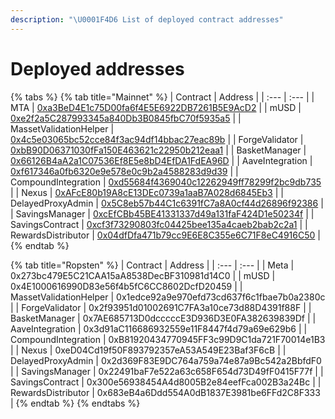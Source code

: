 ```yaml
---
description: "\U0001F4D6 List of deployed contract addresses"
---
```


# Deployed addresses

{% tabs %}
{% tab title="Mainnet" %}
| Contract | Address |
| :--- | :--- |
| MTA | [0xa3BeD4E1c75D00fa6f4E5E6922DB7261B5E9AcD2](https://etherscan.io/token/0xa3BeD4E1c75D00fa6f4E5E6922DB7261B5E9AcD2) |
| mUSD | [0xe2f2a5C287993345a840Db3B0845fbC70f5935a5](https://etherscan.io/address/0xe2f2a5C287993345a840Db3B0845fbC70f5935a5) |
| MassetValidationHelper | [0x4c5e03065bc52cce84f3ac94df14bbac27eac89b](https://etherscan.io/address/0x4c5e03065bc52cce84f3ac94df14bbac27eac89b#code) |
| ForgeValidator | [0xbB90D06371030fFa150E463621c22950b212eaa1](https://etherscan.io/address/0xbB90D06371030fFa150E463621c22950b212eaa1#code) |
| BasketManager | [0x66126B4aA2a1C07536Ef8E5e8bD4EfDA1FdEA96D](https://etherscan.io/address/0x66126B4aA2a1C07536Ef8E5e8bD4EfDA1FdEA96D) |
| AaveIntegration | [0xf617346a0fb6320e9e578e0c9b2a4588283d9d39](https://etherscan.io/address/0xf617346a0fb6320e9e578e0c9b2a4588283d9d39) |
| CompoundIntegration | [0xd55684f4369040c12262949ff78299f2bc9db735](https://etherscan.io/address/0xd55684f4369040c12262949ff78299f2bc9db735) |
| Nexus | [0xAFcE80b19A8cE13DEc0739a1aaB7A028d6845Eb3](https://etherscan.io/address/0xAFcE80b19A8cE13DEc0739a1aaB7A028d6845Eb3) |
| DelayedProxyAdmin | [0x5C8eb57b44C1c6391fC7a8A0cf44d26896f92386](https://etherscan.io/address/0x5C8eb57b44C1c6391fC7a8A0cf44d26896f92386) |
| SavingsManager | [0xcEfCBb45BE41331337d49a131faF424D1e50234f](https://etherscan.io/address/0xcEfCBb45BE41331337d49a131faF424D1e50234f) |
| SavingsContract | [0xcf3f73290803fc04425bee135a4caeb2bab2c2a1](https://etherscan.io/address/0xcf3f73290803fc04425bee135a4caeb2bab2c2a1) |
| RewardsDistributor | [0x04dfDfa471b79cc9E6E8C355e6C71F8eC4916C50](https://etherscan.io/address/0x04dfDfa471b79cc9E6E8C355e6C71F8eC4916C50) |
{% endtab %}

{% tab title="Ropsten" %}
| Contract | Address |
| :--- | :--- |
| Meta | 0x273bc479E5C21CAA15aA8538DecBF310981d14C0 |
| mUSD | 0x4E1000616990D83e56f4b5fC6CC8602DcfD20459 |
| MassetValidationHelper | 0x1edce92a9e970efd73cd637f6c1fbae7b0a2380c |
| ForgeValidator | 0x2f93951d01002691C7FA3a10ce73d88D4391f88F |
| BasketManager | 0x7AE685713D0dcccccE3D936D3E0FA382639839Df |
| AaveIntegration | 0x3d91aC116686932559e11F8447f4d79a69e629b6 |
| CompoundIntegration | 0xB81920434770945FF3c99D9C1da721F70014e1B3 |
| Nexus | 0xeD04Cd19f50F893792357eA53A549E23Baf3F6cB |
| DelayedProxyAdmin | 0x2d369F83E9DC764a759a74e87a9Bc542a2BbfdF0 |
| SavingsManager | 0x22491baF7e522a63c658F654d73D49fF0415F77f |
| SavingsContract | 0x300e56938454A4d8005B2e84eefFca002B3a24Bc |
| RewardsDistributor | 0x683eB4a6Ddd554A0dB1837E3981be6FFd2C8F333 |
{% endtab %}
{% endtabs %}

